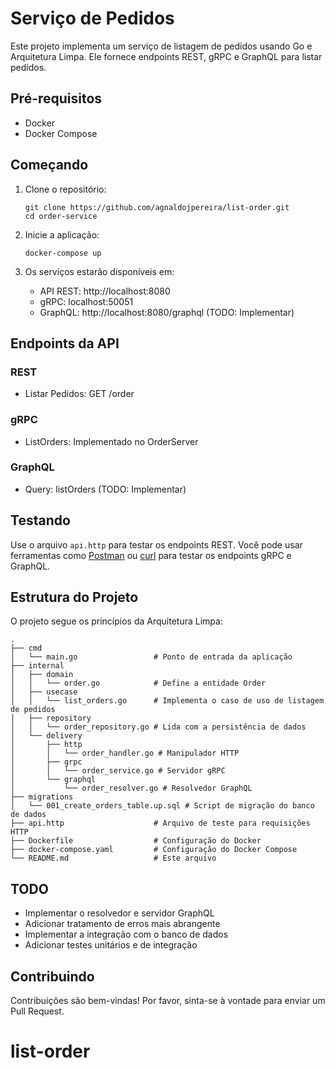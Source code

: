 # Serviço de Pedidos

Este projeto implementa um serviço de listagem de pedidos usando Go e Arquitetura Limpa. Ele fornece endpoints REST, gRPC e GraphQL para listar pedidos.

## Pré-requisitos

- Docker
- Docker Compose

## Começando

1. Clone o repositório:
   ```
   git clone https://github.com/agnaldojpereira/list-order.git
   cd order-service
   ```

2. Inicie a aplicação:
   ```
   docker-compose up
   ```

3. Os serviços estarão disponíveis em:
   - API REST: http://localhost:8080
   - gRPC: localhost:50051
   - GraphQL: http://localhost:8080/graphql (TODO: Implementar)

## Endpoints da API

### REST

- Listar Pedidos: GET /order

### gRPC

- ListOrders: Implementado no OrderServer

### GraphQL

- Query: listOrders (TODO: Implementar)

## Testando

Use o arquivo `api.http` para testar os endpoints REST. Você pode usar ferramentas como [Postman](https://www.postman.com/) ou [curl](https://curl.se/) para testar os endpoints gRPC e GraphQL.

## Estrutura do Projeto

O projeto segue os princípios da Arquitetura Limpa:

```
.
├── cmd
│   └── main.go                 # Ponto de entrada da aplicação
├── internal
│   ├── domain
│   │   └── order.go            # Define a entidade Order
│   ├── usecase
│   │   └── list_orders.go      # Implementa o caso de uso de listagem de pedidos
│   ├── repository
│   │   └── order_repository.go # Lida com a persistência de dados
│   └── delivery
│       ├── http
│       │   └── order_handler.go # Manipulador HTTP
│       ├── grpc
│       │   └── order_service.go # Servidor gRPC
│       └── graphql
│           └── order_resolver.go # Resolvedor GraphQL
├── migrations
│   └── 001_create_orders_table.up.sql # Script de migração do banco de dados
├── api.http                    # Arquivo de teste para requisições HTTP
├── Dockerfile                  # Configuração do Docker
├── docker-compose.yaml         # Configuração do Docker Compose
└── README.md                   # Este arquivo
```

## TODO

- Implementar o resolvedor e servidor GraphQL
- Adicionar tratamento de erros mais abrangente
- Implementar a integração com o banco de dados
- Adicionar testes unitários e de integração

## Contribuindo

Contribuições são bem-vindas! Por favor, sinta-se à vontade para enviar um Pull Request.

# list-order
